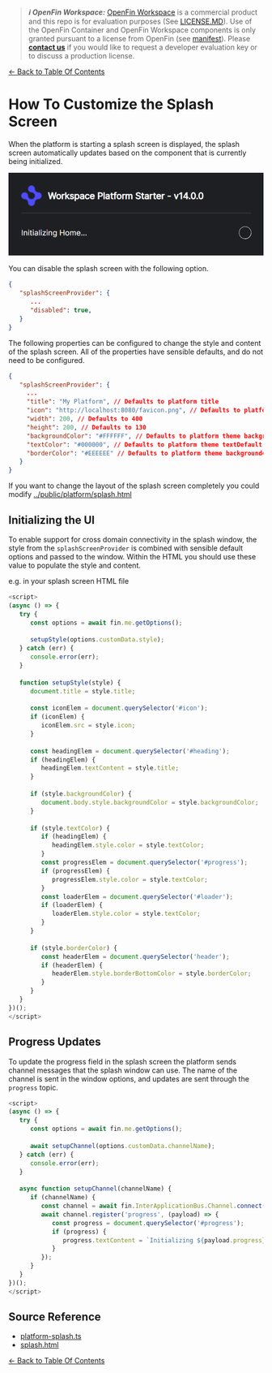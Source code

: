 > **_:information_source: OpenFin Workspace:_** [OpenFin Workspace](https://www.openfin.co/workspace/) is a commercial product and this repo is for evaluation purposes (See [LICENSE.MD](../LICENSE.MD)). Use of the OpenFin Container and OpenFin Workspace components is only granted pursuant to a license from OpenFin (see [manifest](../public/manifest.fin.json)). Please [**contact us**](https://www.openfin.co/workspace/poc/) if you would like to request a developer evaluation key or to discuss a production license.

[<- Back to Table Of Contents](../README.md)

# How To Customize the Splash Screen

When the platform is starting a splash screen is displayed, the splash screen automatically updates based on the component that is currently being initialized.

![Splash Screen](./assets/splash-screen.png)

You can disable the splash screen with the following option.

```json
{
   "splashScreenProvider": {
      ...
      "disabled": true,
   }
}
```

The following properties can be configured to change the style and content of the splash screen. All of the properties have sensible defaults, and do not need to be configured.

```json
{
   "splashScreenProvider": {
     ...
     "title": "My Platform", // Defaults to platform title
     "icon": "http://localhost:8080/favicon.png", // Defaults to platform icon
     "width": 200, // Defaults to 400
     "height": 200, // Defaults to 130
     "backgroundColor": "#FFFFFF", // Defaults to platform theme backgroundPrimary
     "textColor": "#000000", // Defaults to platform theme textDefault
     "borderColor": "#EEEEEE" // Defaults to platform theme background4
   }
}
```

If you want to change the layout of the splash screen completely you could modify [../public/platform/splash.html](../public/platform/splash.html)

## Initializing the UI

To enable support for cross domain connectivity in the splash window, the style from the `splashScreenProvider` is combined with sensible default options and passed to the window. Within the HTML you should use these value to populate the style and content.

e.g. in your splash screen HTML file

```js
<script>
(async () => {
   try {
      const options = await fin.me.getOptions();

      setupStyle(options.customData.style);
   } catch (err) {
      console.error(err);
   }

   function setupStyle(style) {
      document.title = style.title;

      const iconElem = document.querySelector('#icon');
      if (iconElem) {
         iconElem.src = style.icon;
      }

      const headingElem = document.querySelector('#heading');
      if (headingElem) {
         headingElem.textContent = style.title;
      }

      if (style.backgroundColor) {
         document.body.style.backgroundColor = style.backgroundColor;
      }

      if (style.textColor) {
         if (headingElem) {
            headingElem.style.color = style.textColor;
         }
         const progressElem = document.querySelector('#progress');
         if (progressElem) {
            progressElem.style.color = style.textColor;
         }
         const loaderElem = document.querySelector('#loader');
         if (loaderElem) {
            loaderElem.style.color = style.textColor;
         }
      }

      if (style.borderColor) {
         const headerElem = document.querySelector('header');
         if (headerElem) {
            headerElem.style.borderBottomColor = style.borderColor;
         }
      }
   }
})();
</script>
```

## Progress Updates

To update the progress field in the splash screen the platform sends channel messages that the splash window can use. The name of the channel is sent in the window options, and updates are sent through the `progress` topic.

```js
<script>
(async () => {
   try {
      const options = await fin.me.getOptions();

      await setupChannel(options.customData.channelName);
   } catch (err) {
      console.error(err);
   }

   async function setupChannel(channelName) {
      if (channelName) {
         const channel = await fin.InterApplicationBus.Channel.connect(channelName);
         await channel.register('progress', (payload) => {
            const progress = document.querySelector('#progress');
            if (progress) {
               progress.textContent = `Initializing ${payload.progress}...`;
            }
         });
      }
   }
})();
</script>
```

## Source Reference

- [platform-splash.ts](../client/src/framework/platform/platform-splash.ts)
- [splash.html](../public/platform/splash.html)

[<- Back to Table Of Contents](../README.md)
